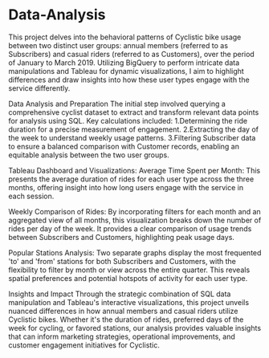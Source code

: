 # Data-Analysis
This project delves into the behavioral patterns of Cyclistic bike usage between two distinct user groups: annual members (referred to as Subscribers) and casual riders (referred to as Customers), over the period of January to March 2019. Utilizing BigQuery to perform intricate data manipulations and Tableau for dynamic visualizations, I aim to highlight differences and draw insights into how these user types engage with the service differently.

Data Analysis and Preparation
The initial step involved querying a comprehensive cyclist dataset to extract and transform relevant data points for analysis using SQL.
Key calculations included:
1.Determining the ride duration for a precise measurement of engagement.
2.Extracting the day of the week to understand weekly usage patterns.
3.Filtering Subscriber data to ensure a balanced comparison with Customer records, enabling an equitable analysis between the two user groups.

Tableau Dashboard and Visualizations:
Average Time Spent per Month: This presents the average duration of rides for each user type across the three months, offering insight into how long users engage with the service in each session.

Weekly Comparison of Rides: By incorporating filters for each month and an aggregated view of all months, this visualization breaks down the number of rides per day of the week. It provides a clear comparison of usage trends between Subscribers and Customers, highlighting peak usage days.

Popular Stations Analysis: Two separate graphs display the most frequented 'to' and 'from' stations for both Subscribers and Customers, with the flexibility to filter by month or view across the entire quarter. This reveals spatial preferences and potential hotspots of activity for each user type.

Insights and Impact
Through the strategic combination of SQL data manipulation and Tableau's interactive visualizations, this project unveils nuanced differences in how annual members and casual riders utilize Cyclistic bikes. Whether it's the duration of rides, preferred days of the week for cycling, or favored stations, our analysis provides valuable insights that can inform marketing strategies, operational improvements, and customer engagement initiatives for Cyclistic.
